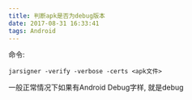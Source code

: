 ```yaml
---
title: 判断apk是否为debug版本
date: 2017-08-31 16:33:41
tags: Android
---
```


命令:

`
jarsigner -verify -verbose -certs <apk文件>
`

一般正常情况下如果有Android Debug字样, 就是debug
